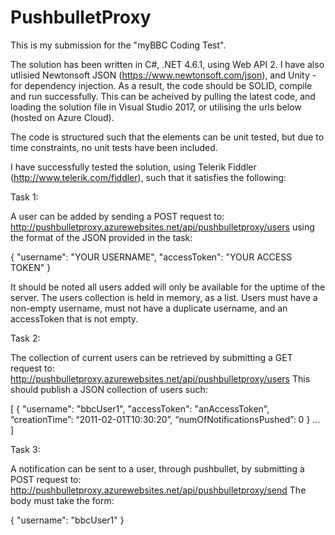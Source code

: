 # PushbulletProxy

This is my submission for the "myBBC Coding Test".

The solution has been written in C#, .NET 4.6.1, using Web API 2. I have also utlisied Newtonsoft JSON (https://www.newtonsoft.com/json), and Unity - for dependency injection. As a result, the code should be SOLID, compile and run successfully. This can be acheived by pulling the latest code, and loading the solution file in Visual Studio 2017, or utilising the urls below (hosted on Azure Cloud).

The code is structured such that the elements can be unit tested, but due to time constraints, no unit tests have been included.

I have successfully tested the solution, using Telerik Fiddler (http://www.telerik.com/fiddler), such that it satisfies the following:

Task 1: 

A user can be added by sending a POST request to: http://pushbulletproxy.azurewebsites.net/api/pushbulletproxy/users
using the format of the JSON provided in the task:
  
{
  "username": "YOUR USERNAME",
  "accessToken": "YOUR ACCESS TOKEN"
}

It should be noted all users added will only be available for the uptime of the server. The users collection is held in memory, as a list. Users must have a non-empty username, must not have a duplicate username, and an accessToken that is not empty.

Task 2:

The collection of current users can be retrieved by submitting a GET request to: http://pushbulletproxy.azurewebsites.net/api/pushbulletproxy/users
This should publish a JSON collection of users such:

[
{
"username": "bbcUser1",
"accessToken": "anAccessToken",
“creationTime”: “2011-02-01T10:30:20”,
“numOfNotificationsPushed”: 0
}
...
]

Task 3: 

A notification can be sent to a user, through pushbullet, by submitting a POST request to: http://pushbulletproxy.azurewebsites.net/api/pushbulletproxy/send
The body must take the form:
  
{
  "username": "bbcUser1"
}
